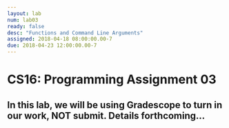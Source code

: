 ```yaml
---
layout: lab
num: lab03
ready: false
desc: "Functions and Command Line Arguments"
assigned: 2018-04-18 08:00:00.00-7
due: 2018-04-23 12:00:00.00-7
---
```


<div markdown="1">

<h1>CS16: Programming Assignment 03</h1>
<h2>In this lab, we will be using Gradescope to turn in our work, NOT submit. Details forthcoming...</h2>
